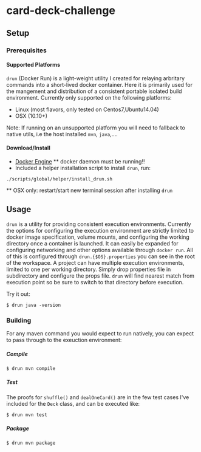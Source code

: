 # card-deck-challenge

## Setup
### Prerequisites

#### Supported Platforms

`drun` (Docker Run) is a light-weight utility I created for relaying arbritary commands into a short-lived docker container. Here it is primarily used for the mangement and distribution of a consistent portable isolated build environment. Currently only supported on the following platforms:

- Linux (most flavors, only tested on Centos7,Ubuntu14.04)
- OSX (10.10+)

Note: If running on an unsupported platform you will need to fallback to native utils, i.e the host installed `mvn`, `java`,....
  
#### Download/Install
* [Docker Engine](https://docs.docker.com/engine/install)
** docker daemon must be running!!
* Included a helper installation script to install `drun`, run:
```
./scripts/global/helper/install_drun.sh 
```
** OSX only: restart/start new terminal session after installing `drun`

## Usage 

`drun` is a utility for providing consistent execution environments. Currently the options for configuring the execution environment are strictly limited to docker image specification, volume mounts, and configuring the working directory once a container is launched. It can easily be expanded for configuring networking and other options available through `docker run`.  All of this is configured through `drun.{$OS}.properties` you can see in the root of the workspace. A project can have multiple execution environments, limited to one per working directory. Simply drop properties file in subdirectory and configure the props file. `drun` will find nearest match from execution point so be sure to switch to that directory before execution.

Try it out:
```
$ drun java -version
```

### Building

For any maven command you would expect to run natively, you can expect to pass through to the exeuction environment:

##### Compile
```
$ drun mvn compile
```

##### Test

The proofs for `shuffle()` and `dealOneCard()` are in the few test cases I've included for the `Deck` class, and can be executed like: 
```
$ drun mvn test
```

##### Package
```
$ drun mvn package
```




